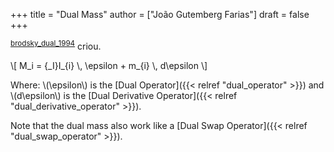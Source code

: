 +++
title = "Dual Mass"
author = ["João Gutemberg Farias"]
draft = false
+++

<sup id="0af9c76e47774d846321695effc9c04f"><a href="#brodsky_dual_1994" title="Brodsky \&amp; Shoham, The {{Dual Inertia Operator}} and {{Its Application}} to {{Robot Dynamics}}, {Journal of Mechanical Design}, v(4), 1089 (1994).">brodsky_dual_1994</a></sup> criou.

\\[ M\_i = {\_I}I\_{i} \\, \epsilon + m\_{i} \\, d\epsilon \\]

Where:
\\(\epsilon\\) is the [Dual Operator]({{< relref "dual_operator" >}}) and \\(d\epsilon\\) is the [Dual Derivative Operator]({{< relref "dual_derivative_operator" >}}).

Note that the dual mass also work like a [Dual Swap Operator]({{< relref "dual_swap_operator" >}}).
